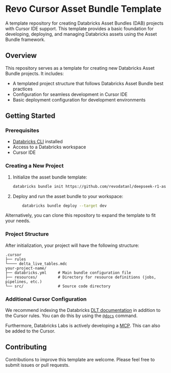 # Revo Cursor Asset Bundle Template

A template repository for creating Databricks Asset Bundles (DAB) projects with Cursor IDE support. This template provides a basic foundation for developing, deploying, and managing Databricks assets using the Asset Bundle framework.

## Overview

This repository serves as a template for creating new Databricks Asset Bundle projects. It includes:

- A templated project structure that follows Databricks Asset Bundle best practices
- Configuration for seamless development in Cursor IDE
- Basic deployment configuration for development environments

## Getting Started

### Prerequisites

- [Databricks CLI](https://docs.databricks.com/dev-tools/cli/index.html) installed
- Access to a Databricks workspace
- Cursor IDE

### Creating a New Project

1. Initialize the asset bundle template: 
 
    ```BASH
    databricks bundle init https://github.com/revodatanl/deepseek-r1-asset-bundle-template --profile <profile>
    ```

2. Deploy and run the asset bundle to your workspace: 

    ```BASH 
        databricks bundle deploy --target dev
    ```

Alternatively, you can clone this repository to expand the template to fit your needs.

### Project Structure

After initialization, your project will have the following structure:

```
.cursor
├── rules
└──── delta_live_tables.mdc
your-project-name/
├── databricks.yml     # Main bundle configuration file
├── resources/         # Directory for resource definitions (jobs, pipelines, etc.)
└── src/               # Source code directory
```

### Additional Cursor Configuration

We recommend indexing the Databricks [DLT documentation](https://docs.databricks.com/aws/en/dlt) in addition to the Cursor rules. You can do this by using the [`@docs`](https://docs.cursor.com/context/@-symbols/@-docs) command.

Furthermore, Databricks Labs is actively developing a [MCP](https://github.com/databrickslabs/mcp?tab=readme-ov-file#unity-catalog-server). This can also be added to the Cursor.

## Contributing

Contributions to improve this template are welcome. Please feel free to submit issues or pull requests.

